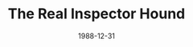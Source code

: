 ---
layout: productions
title: The Real Inspector Hound
date: 1988-12-31
opening_date: 1988-12-31
approx_date: year
Theatre: Jacksonville Actors Theatre
cast:
- Inspector Hound: Michael Lipp
crew:
---